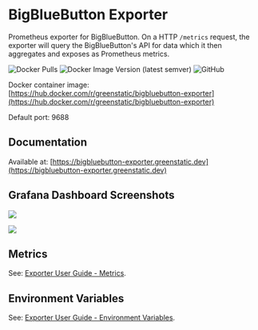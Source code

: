 # BigBlueButton Exporter
Prometheus exporter for BigBlueButton.
On a HTTP `/metrics` request, the exporter will query the BigBlueButton's API for data which it then aggregates and exposes as Prometheus metrics.

![Docker Pulls](https://img.shields.io/docker/pulls/greenstatic/bigbluebutton-exporter?logo=Docker)
![Docker Image Version (latest semver)](https://img.shields.io/docker/v/greenstatic/bigbluebutton-exporter?label=latest%20docker%20image&logo=Docker&sort=semver)
![GitHub](https://img.shields.io/github/license/greenstatic/bigbluebutton-exporter)

Docker container image: [https://hub.docker.com/r/greenstatic/bigbluebutton-exporter](https://hub.docker.com/r/greenstatic/bigbluebutton-exporter)

Default port: 9688

## Documentation
Available at: [https://bigbluebutton-exporter.greenstatic.dev](https://bigbluebutton-exporter.greenstatic.dev)

## Grafana Dashboard Screenshots

![](docs/assets/img_grafana_dashboard_all_servers.png)

![](docs/assets/img_grafana_dashboard_server_instance.png)

## Metrics
See: [Exporter User Guide - Metrics](https://bigbluebutton-exporter.greenstatic.dev/exporter-user-guide/#metrics).

## Environment Variables
See: [Exporter User Guide - Environment Variables](https://bigbluebutton-exporter.greenstatic.dev/exporter-user-guide/#environment-variables).
